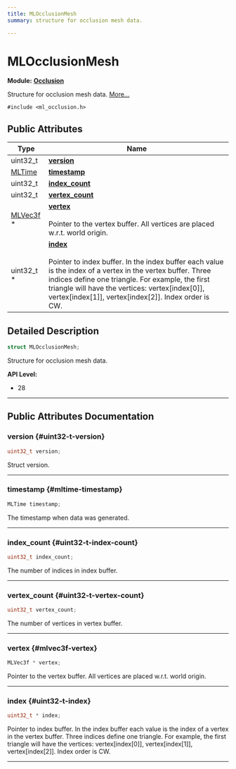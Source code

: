 ```yaml
---
title: MLOcclusionMesh
summary: structure for occlusion mesh data. 

---
```


# MLOcclusionMesh

**Module:** **[Occlusion](/api-ref/api/Modules/group___occlusion/group___occlusion.md)**



Structure for occlusion mesh data.  [More...](#detailed-description)


`#include <ml_occlusion.h>`

## Public Attributes

| Type           | Name           |
| -------------- | -------------- |
| uint32_t | **[version](/api-ref/api/Modules/group___occlusion/struct_m_l_occlusion_mesh.md#uint32-t-version)**  |
| [MLTime](/api-ref/api/Modules/group___common/group___common.md#int64-t-mltime) | **[timestamp](/api-ref/api/Modules/group___occlusion/struct_m_l_occlusion_mesh.md#mltime-timestamp)**  |
| uint32_t | **[index_count](/api-ref/api/Modules/group___occlusion/struct_m_l_occlusion_mesh.md#uint32-t-index-count)**  |
| uint32_t | **[vertex_count](/api-ref/api/Modules/group___occlusion/struct_m_l_occlusion_mesh.md#uint32-t-vertex-count)**  |
| [MLVec3f](/api-ref/api/Modules/group___common/struct_m_l_vec3f.md) * | **[vertex](/api-ref/api/Modules/group___occlusion/struct_m_l_occlusion_mesh.md#mlvec3f-vertex)** <br></br>Pointer to the vertex buffer. All vertices are placed w.r.t. world origin.  |
| uint32_t * | **[index](/api-ref/api/Modules/group___occlusion/struct_m_l_occlusion_mesh.md#uint32-t-index)** <br></br>Pointer to index buffer. In the index buffer each value is the index of a vertex in the vertex buffer. Three indices define one triangle. For example, the first triangle will have the vertices: vertex[index[0]], vertex[index[1]], vertex[index[2]]. Index order is CW.  |

## Detailed Description

```cpp
struct MLOcclusionMesh;
```

Structure for occlusion mesh data. 




**API Level:**
  * 28




-----------
## Public Attributes Documentation

### version {#uint32-t-version}

```cpp
uint32_t version;
```


Struct version. 





-----------

### timestamp {#mltime-timestamp}

```cpp
MLTime timestamp;
```


The timestamp when data was generated. 





-----------

### index_count {#uint32-t-index-count}

```cpp
uint32_t index_count;
```


The number of indices in index buffer. 





-----------

### vertex_count {#uint32-t-vertex-count}

```cpp
uint32_t vertex_count;
```


The number of vertices in vertex buffer. 





-----------

### vertex {#mlvec3f-vertex}

```cpp
MLVec3f * vertex;
```

Pointer to the vertex buffer. All vertices are placed w.r.t. world origin. 





-----------

### index {#uint32-t-index}

```cpp
uint32_t * index;
```

Pointer to index buffer. In the index buffer each value is the index of a vertex in the vertex buffer. Three indices define one triangle. For example, the first triangle will have the vertices: vertex[index[0]], vertex[index[1]], vertex[index[2]]. Index order is CW. 





-----------

